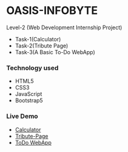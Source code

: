 # OASIS-INFOBYTE
Level-2 (Web Development Internship Project)
 - Task-1(Calculator)
 - Task-2(Tribute Page)
 - Task-3(A Basic To-Do WebApp)

### Technology used
 - HTML5
 - CSS3
 - JavaScript
 - Bootstrap5

### Live Demo
 - [Calculator](https://shashwat7761.github.io/oibsip/level-2_task-1/)
 - [Tribute-Page](https://shashwat7761.github.io/oibsip/level-2_task-2/)
 - [ToDo WebApp](https://shashwat7761.github.io/oibsip/level-2_task-3/)